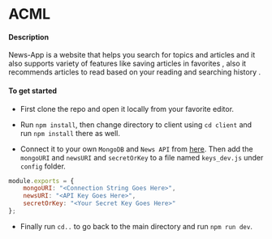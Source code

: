 # ACML


#### Description

News-App is a website that helps you search for topics and articles and it also supports variety of features like saving articles in favorites , also it recommends articles to read based on your reading and searching history .

#### To get started

- First clone the repo and open it locally from your favorite editor.

- Run ```npm install```, then change directory to client using ```cd client``` and run ```npm install``` there as well.

- Connect it to your own ```MongoDB``` and ```News API``` from [here](https://newsapi.org/). Then add the ```mongoURI``` and ```newsURI``` and ```secretOrKey``` to a file named ```keys_dev.js``` under ```config``` folder.

```javascript
module.exports = {
    mongoURI: "<Connection String Goes Here>",
    newsURI: "<API Key Goes Here>",
    secretOrKey: "<Your Secret Key Goes Here>"
};
```

- Finally run ```cd..``` to go back to the main directory and run ```npm run dev```.
